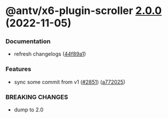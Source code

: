 # @antv/x6-plugin-scroller [2.0.0](https://github.com/antvis/x6/compare/@antv/x6-plugin-scroller@1.0.1...@antv/x6-plugin-scroller@2.0.0) (2022-11-05)


### Documentation

* refresh changelogs ([44f89a1](https://github.com/antvis/x6/commit/44f89a1e1a85513a9bf548be87be38e3cdc82574))


### Features

* sync some commit from v1 ([#2851](https://github.com/antvis/x6/issues/2851)) ([a772025](https://github.com/antvis/x6/commit/a7720251ff42f2892bff9c3cd5159932322362b1))


### BREAKING CHANGES

* dump to 2.0
